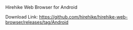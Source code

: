 Hirehike Web Browser for Android

Download Link: https://github.com/hirehike/hirehike-web-browser/releases/tag/Android

